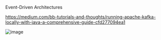 Event-Driven Architectures

https://medium.com/bb-tutorials-and-thoughts/running-apache-kafka-locally-with-java-a-comprehensive-guide-cfd277094ea1

![image](https://github.com/user-attachments/assets/c8cbd570-9ed3-4faa-b13f-2f64c51af4bf)

